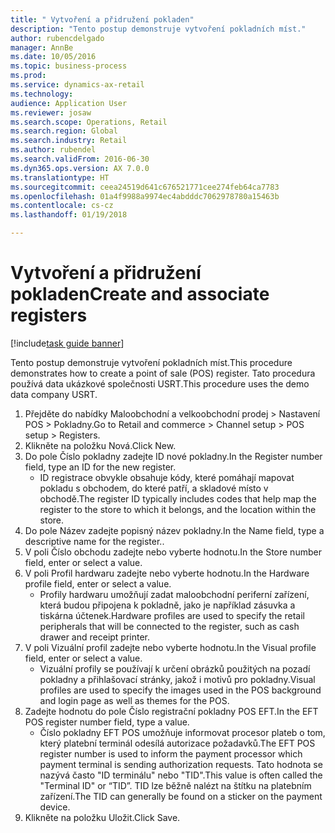 ```yaml
--- 
title: " Vytvoření a přidružení pokladen"
description: "Tento postup demonstruje vytvoření pokladních míst."
author: rubencdelgado
manager: AnnBe
ms.date: 10/05/2016
ms.topic: business-process
ms.prod: 
ms.service: dynamics-ax-retail
ms.technology: 
audience: Application User
ms.reviewer: josaw
ms.search.scope: Operations, Retail
ms.search.region: Global
ms.search.industry: Retail
ms.author: rubendel
ms.search.validFrom: 2016-06-30
ms.dyn365.ops.version: AX 7.0.0
ms.translationtype: HT
ms.sourcegitcommit: ceea24519d641c676521771cee274feb64ca7783
ms.openlocfilehash: 01a4f9988a9974ec4abdddc7062978780a15463b
ms.contentlocale: cs-cz
ms.lasthandoff: 01/19/2018

---
```

# <a name="create-and-associate-registers"></a><span data-ttu-id="29d6d-103"> Vytvoření a přidružení pokladen</span><span class="sxs-lookup"><span data-stu-id="29d6d-103">Create and associate registers</span></span>

[!include[task guide banner](../includes/task-guide-banner.md)]

<span data-ttu-id="29d6d-104">Tento postup demonstruje vytvoření pokladních míst.</span><span class="sxs-lookup"><span data-stu-id="29d6d-104">This procedure demonstrates how to create a point of sale (POS) register.</span></span> <span data-ttu-id="29d6d-105">Tato procedura používá data ukázkové společnosti USRT.</span><span class="sxs-lookup"><span data-stu-id="29d6d-105">This procedure uses the demo data company USRT.</span></span>

1. <span data-ttu-id="29d6d-106">Přejděte do nabídky Maloobchodní a velkoobchodní prodej > Nastavení POS > Pokladny.</span><span class="sxs-lookup"><span data-stu-id="29d6d-106">Go to Retail and commerce > Channel setup > POS setup > Registers.</span></span>
2. <span data-ttu-id="29d6d-107">Klikněte na položku Nová.</span><span class="sxs-lookup"><span data-stu-id="29d6d-107">Click New.</span></span>
3. <span data-ttu-id="29d6d-108">Do pole Číslo pokladny zadejte ID nové pokladny.</span><span class="sxs-lookup"><span data-stu-id="29d6d-108">In the Register number field, type an ID for the new register.</span></span>
    * <span data-ttu-id="29d6d-109">ID registrace obvykle obsahuje kódy, které pomáhají mapovat pokladu s obchodem, do které patří, a skladové místo v obchodě.</span><span class="sxs-lookup"><span data-stu-id="29d6d-109">The register ID typically includes codes that help map the register to the store to which it belongs, and the location within the store.</span></span>  
4. <span data-ttu-id="29d6d-110">Do pole Název zadejte popisný název pokladny.</span><span class="sxs-lookup"><span data-stu-id="29d6d-110">In the Name field, type a descriptive name for the register..</span></span>
5. <span data-ttu-id="29d6d-111">V poli Číslo obchodu zadejte nebo vyberte hodnotu.</span><span class="sxs-lookup"><span data-stu-id="29d6d-111">In the Store number field, enter or select a value.</span></span>
6. <span data-ttu-id="29d6d-112">V poli Profil hardwaru zadejte nebo vyberte hodnotu.</span><span class="sxs-lookup"><span data-stu-id="29d6d-112">In the Hardware profile field, enter or select a value.</span></span>
    * <span data-ttu-id="29d6d-113">Profily hardwaru umožňují zadat maloobchodní periferní zařízení, která budou připojena k pokladně, jako je například zásuvka a tiskárna účtenek.</span><span class="sxs-lookup"><span data-stu-id="29d6d-113">Hardware profiles are used to specify the retail peripherals that will be connected to the register, such as cash drawer and receipt printer.</span></span>  
7. <span data-ttu-id="29d6d-114">V poli Vizuální profil zadejte nebo vyberte hodnotu.</span><span class="sxs-lookup"><span data-stu-id="29d6d-114">In the Visual profile field, enter or select a value.</span></span>
    * <span data-ttu-id="29d6d-115">Vizuální profily se používají k určení obrázků použitých na pozadí pokladny a přihlašovací stránky, jakož i motivů pro pokladny.</span><span class="sxs-lookup"><span data-stu-id="29d6d-115">Visual profiles are used to specify the images used in the POS background and login page as well as themes for the POS.</span></span>  
8. <span data-ttu-id="29d6d-116">Zadejte hodnotu do pole Číslo registrační pokladny POS EFT.</span><span class="sxs-lookup"><span data-stu-id="29d6d-116">In the EFT POS register number field, type a value.</span></span>
    * <span data-ttu-id="29d6d-117">Číslo pokladny EFT POS umožňuje informovat procesor plateb o tom, který platební terminál odesílá autorizace požadavků.</span><span class="sxs-lookup"><span data-stu-id="29d6d-117">The EFT POS register number is used to inform the payment processor which payment terminal is sending authorization requests.</span></span> <span data-ttu-id="29d6d-118">Tato hodnota se nazývá často "ID terminálu" nebo "TID".</span><span class="sxs-lookup"><span data-stu-id="29d6d-118">This value is often called the "Terminal ID" or “TID”.</span></span> <span data-ttu-id="29d6d-119">TID lze běžně nalézt na štítku na platebním zařízení.</span><span class="sxs-lookup"><span data-stu-id="29d6d-119">The TID can generally be found on a sticker on the payment device.</span></span>  
9. <span data-ttu-id="29d6d-120">Klikněte na položku Uložit.</span><span class="sxs-lookup"><span data-stu-id="29d6d-120">Click Save.</span></span>


